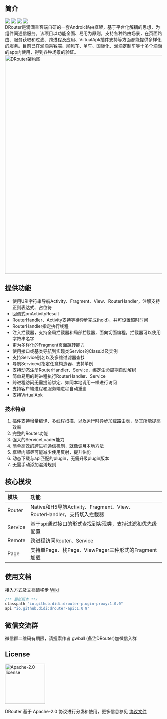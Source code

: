## 简介

<div align="center">
 <img src="https://img.shields.io/badge/license-Apache2.0-brightgreen.svg" align=left />
 <img src="https://img.shields.io/badge/drouter--plugin--proxy-1.0.0-red.svg" align=left />
 <img src="https://img.shields.io/badge/drouter--api-1.0.9-blue.svg" align=left />
 <img src="https://img.shields.io/badge/PRs-welcome-brightgreen.svg" align=left />
</div>
<br/>
DRouter是滴滴乘客端自研的一套Android路由框架，基于平台化解耦的思想，为组件间通信服务。该项目以功能全面、易用为原则，支持各种路由场景，在页面路由、服务获取和过滤、跨进程及应用、VirtualApk插件支持等方面都能提供多样化的服务。目前已在滴滴乘客端、顺风车、单车、国际化、滴滴定制车等十多个滴滴的app内使用，得到各种场景的验证。

<img src="https://czp.s3.didiyunapi.com/image/drouter/DRouter_Architecture.jpg" width="700px" align="center" alt="DRouter架构图"/>

## 提供功能

- 使用URI字符串导航Activity、Fragment、View、RouterHandler，注解支持正则表达式、占位符
- 回调式onActivityResult
- RouterHandler、Activity支持等待异步完成(hold)，并可设置超时时间
- RouterHandler指定执行线程
- 注入拦截器，支持全局拦截器和局部拦截器，面向切面编程，拦截器可以使用字符串名字
- 更为多样化的Fragment页面跳转能力
- 使用接口或基类导航到实现类Service的Class以及实例
- 支持Service别名以及多维过滤器查找
- 导航Service可指定任意构造器、支持单例
- 支持动态注册RouterHandler、Service，绑定生命周期自动解绑
- 简单易用的跨进程执行RouterHandler、Service
- 跨进程访问无需提前绑定、如同本地调用一样进行访问
- 支持客户端进程和服务端进程自动重连
- 支持VirtualApk

### 技术特点
1. 插件支持增量编译、多线程扫描、以及运行时异步加载路由表，尽其所能提高效率
2. 完整的Router功能
3. 强大的ServiceLoader能力
4. 简单高效的跨进程通信机制，就像调用本地方法
5. 框架内部尽可能减少使用反射，提升性能
6. 动态下载与api匹配的plugin，无需升级plugin版本
7. 无需手动添加混淆规则

## 核心模块

模块 | 功能
|  :-- | :--  |
Router | Native和H5导航Activity、Fragment、View、RouterHandler，支持切入拦截器
Service | 基于spi通过接口的形式查找到实现类，支持过滤和优先级配置
Remote | 跨进程访问Router、Service
Page | 支持单Page、栈Page、ViewPager三种形式的Fragment加载

## 使用文档

接入方式及文档请移步 [Wiki](https://github.com/didi/DRouter/wiki)

``` java
/** 最新版本 **/
classpath "io.github.didi:drouter-plugin-proxy:1.0.0"
api "io.github.didi:drouter-api:1.0.9"
```

## 微信交流群

微信群二维码有期限，请搜索作者 gwball (备注DRouter)加微信入群

## License

<img alt="Apache-2.0 license" src="https://www.apache.org/img/ASF20thAnniversary.jpg" width="128">

DRouter 基于 Apache-2.0 协议进行分发和使用，更多信息参见 [协议文件](LICENSE)
